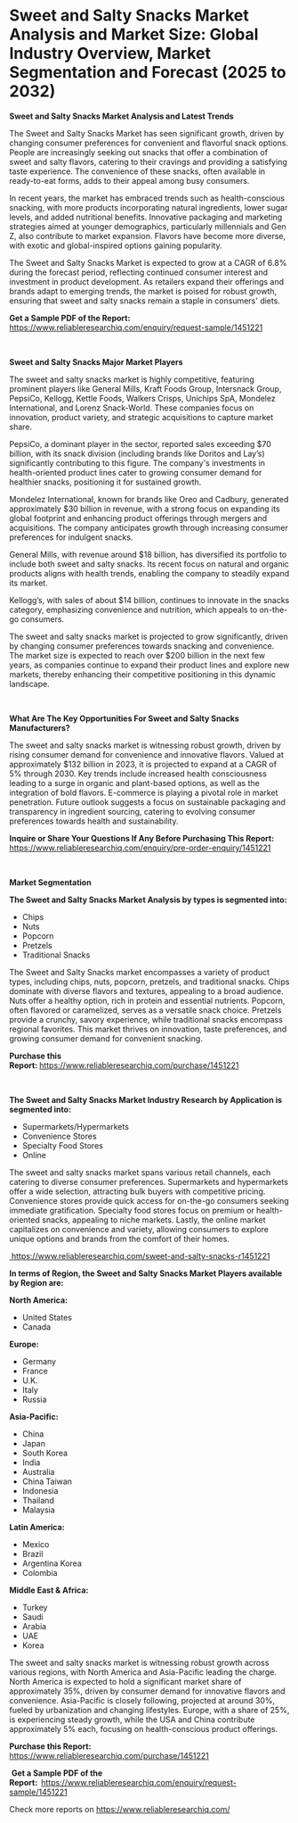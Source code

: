 <p><h1>Sweet and Salty Snacks Market Analysis and Market Size: Global Industry Overview, Market Segmentation and Forecast (2025 to 2032)</h1></p><p><strong>Sweet and Salty Snacks Market Analysis and Latest Trends</strong></p>
<p><p>The Sweet and Salty Snacks Market has seen significant growth, driven by changing consumer preferences for convenient and flavorful snack options. People are increasingly seeking out snacks that offer a combination of sweet and salty flavors, catering to their cravings and providing a satisfying taste experience. The convenience of these snacks, often available in ready-to-eat forms, adds to their appeal among busy consumers.</p><p>In recent years, the market has embraced trends such as health-conscious snacking, with more products incorporating natural ingredients, lower sugar levels, and added nutritional benefits. Innovative packaging and marketing strategies aimed at younger demographics, particularly millennials and Gen Z, also contribute to market expansion. Flavors have become more diverse, with exotic and global-inspired options gaining popularity.</p><p>The Sweet and Salty Snacks Market is expected to grow at a CAGR of 6.8% during the forecast period, reflecting continued consumer interest and investment in product development. As retailers expand their offerings and brands adapt to emerging trends, the market is poised for robust growth, ensuring that sweet and salty snacks remain a staple in consumers' diets.</p></p>
<p><strong>Get a Sample PDF of the Report:&nbsp;</strong> <a href="https://www.reliableresearchiq.com/enquiry/request-sample/1451221?utm_campaign=3524&utm_medium=2&utm_source=Github&utm_content=ia&utm_term=07042025&utm_id=sweet-and-salty-snacks">https://www.reliableresearchiq.com/enquiry/request-sample/1451221</a></p>
<p>&nbsp;</p>
<p><strong>Sweet and Salty Snacks Major Market Players</strong></p>
<p><p>The sweet and salty snacks market is highly competitive, featuring prominent players like General Mills, Kraft Foods Group, Intersnack Group, PepsiCo, Kellogg, Kettle Foods, Walkers Crisps, Unichips SpA, Mondelez International, and Lorenz Snack-World. These companies focus on innovation, product variety, and strategic acquisitions to capture market share.</p><p>PepsiCo, a dominant player in the sector, reported sales exceeding $70 billion, with its snack division (including brands like Doritos and Lay’s) significantly contributing to this figure. The company's investments in health-oriented product lines cater to growing consumer demand for healthier snacks, positioning it for sustained growth.</p><p>Mondelez International, known for brands like Oreo and Cadbury, generated approximately $30 billion in revenue, with a strong focus on expanding its global footprint and enhancing product offerings through mergers and acquisitions. The company anticipates growth through increasing consumer preferences for indulgent snacks.</p><p>General Mills, with revenue around $18 billion, has diversified its portfolio to include both sweet and salty snacks. Its recent focus on natural and organic products aligns with health trends, enabling the company to steadily expand its market.</p><p>Kellogg’s, with sales of about $14 billion, continues to innovate in the snacks category, emphasizing convenience and nutrition, which appeals to on-the-go consumers.</p><p>The sweet and salty snacks market is projected to grow significantly, driven by changing consumer preferences towards snacking and convenience. The market size is expected to reach over $200 billion in the next few years, as companies continue to expand their product lines and explore new markets, thereby enhancing their competitive positioning in this dynamic landscape.</p></p>
<p>&nbsp;</p>
<p><strong>What Are The Key Opportunities For Sweet and Salty Snacks Manufacturers?</strong></p>
<p><p>The sweet and salty snacks market is witnessing robust growth, driven by rising consumer demand for convenience and innovative flavors. Valued at approximately $132 billion in 2023, it is projected to expand at a CAGR of 5% through 2030. Key trends include increased health consciousness leading to a surge in organic and plant-based options, as well as the integration of bold flavors. E-commerce is playing a pivotal role in market penetration. Future outlook suggests a focus on sustainable packaging and transparency in ingredient sourcing, catering to evolving consumer preferences towards health and sustainability.</p></p>
<p><strong>Inquire or Share Your Questions If Any Before Purchasing This Report:</strong> <a href="https://www.reliableresearchiq.com/enquiry/pre-order-enquiry/1451221?utm_campaign=3524&utm_medium=2&utm_source=Github&utm_content=ia&utm_term=07042025&utm_id=sweet-and-salty-snacks">https://www.reliableresearchiq.com/enquiry/pre-order-enquiry/1451221</a></p>
<p>&nbsp;</p>
<p><strong>Market Segmentation</strong></p>
<p><strong>The Sweet and Salty Snacks Market Analysis by types is segmented into:</strong></p>
<p><ul><li>Chips</li><li>Nuts</li><li>Popcorn</li><li>Pretzels</li><li>Traditional Snacks</li></ul></p>
<p><p>The Sweet and Salty Snacks market encompasses a variety of product types, including chips, nuts, popcorn, pretzels, and traditional snacks. Chips dominate with diverse flavors and textures, appealing to a broad audience. Nuts offer a healthy option, rich in protein and essential nutrients. Popcorn, often flavored or caramelized, serves as a versatile snack choice. Pretzels provide a crunchy, savory experience, while traditional snacks encompass regional favorites. This market thrives on innovation, taste preferences, and growing consumer demand for convenient snacking.</p></p>
<p><strong>Purchase this Report:&nbsp;</strong><a href="https://www.reliableresearchiq.com/purchase/1451221?utm_campaign=3524&utm_medium=2&utm_source=Github&utm_content=ia&utm_term=07042025&utm_id=sweet-and-salty-snacks">https://www.reliableresearchiq.com/purchase/1451221</a></p>
<p>&nbsp;</p>
<p><strong>The Sweet and Salty Snacks Market Industry Research by Application is segmented into:</strong></p>
<p><ul><li>Supermarkets/Hypermarkets</li><li>Convenience Stores</li><li>Specialty Food Stores</li><li>Online</li></ul></p>
<p><p>The sweet and salty snacks market spans various retail channels, each catering to diverse consumer preferences. Supermarkets and hypermarkets offer a wide selection, attracting bulk buyers with competitive pricing. Convenience stores provide quick access for on-the-go consumers seeking immediate gratification. Specialty food stores focus on premium or health-oriented snacks, appealing to niche markets. Lastly, the online market capitalizes on convenience and variety, allowing consumers to explore unique options and brands from the comfort of their homes.</p></p>
<p><a href="https://www.reliableresearchiq.com/sweet-and-salty-snacks-r1451221?utm_campaign=3524&utm_medium=2&utm_source=Github&utm_content=ia&utm_term=07042025&utm_id=sweet-and-salty-snacks">&nbsp;https://www.reliableresearchiq.com/sweet-and-salty-snacks-r1451221</a></p>
<p><strong>In terms of Region, the Sweet and Salty Snacks Market Players available by Region are:</strong></p>
<p>
    <p> <strong> North America: </strong>
        <ul>
            <li>United States</li>
            <li>Canada</li>
        </ul>
        </p> 
    <p> <strong> Europe: </strong>
        <ul>
            <li>Germany</li>
            <li>France</li>
            <li>U.K.</li>
            <li>Italy</li>
            <li>Russia</li>
        </ul>
        </p> 
    <p> <strong> Asia-Pacific: </strong>
        <ul>
            <li>China</li>
            <li>Japan</li>
            <li>South Korea</li>
            <li>India</li>
            <li>Australia</li>
            <li>China Taiwan</li>
            <li>Indonesia</li>
            <li>Thailand</li>
            <li>Malaysia</li>
        </ul>
        </p> 
    <p> <strong> Latin America: </strong>
        <ul>
            <li>Mexico</li>
            <li>Brazil</li>
            <li>Argentina Korea</li>
            <li>Colombia</li>
        </ul>
        </p> 
    <p> <strong> Middle East & Africa: </strong>
        <ul>
            <li>Turkey</li>
            <li>Saudi</li>
            <li>Arabia</li>
            <li>UAE</li>
            <li>Korea</li>
        </ul>
    </p>
    </p>
<p><p>The sweet and salty snacks market is witnessing robust growth across various regions, with North America and Asia-Pacific leading the charge. North America is expected to hold a significant market share of approximately 35%, driven by consumer demand for innovative flavors and convenience. Asia-Pacific is closely following, projected at around 30%, fueled by urbanization and changing lifestyles. Europe, with a share of 25%, is experiencing steady growth, while the USA and China contribute approximately 5% each, focusing on health-conscious product offerings.</p></p>
<p><strong>Purchase this Report: </strong><a href="https://www.reliableresearchiq.com/purchase/1451221?utm_campaign=3524&utm_medium=2&utm_source=Github&utm_content=ia&utm_term=07042025&utm_id=sweet-and-salty-snacks">https://www.reliableresearchiq.com/purchase/1451221</a></p>
<p>&nbsp;<strong>Get a Sample PDF of the Report:&nbsp;&nbsp;</strong><a href="https://www.reliableresearchiq.com/enquiry/request-sample/1451221?utm_campaign=3524&utm_medium=2&utm_source=Github&utm_content=ia&utm_term=07042025&utm_id=sweet-and-salty-snacks">https://www.reliableresearchiq.com/enquiry/request-sample/1451221</a></p>
<p><strong></strong></p>
<p>Check more reports on <a href="https://www.reliableresearchiq.com/?utm_campaign=3524&utm_medium=2&utm_source=Github&utm_content=ia&utm_term=07042025&utm_id=sweet-and-salty-snacks">https://www.reliableresearchiq.com/</a></p>